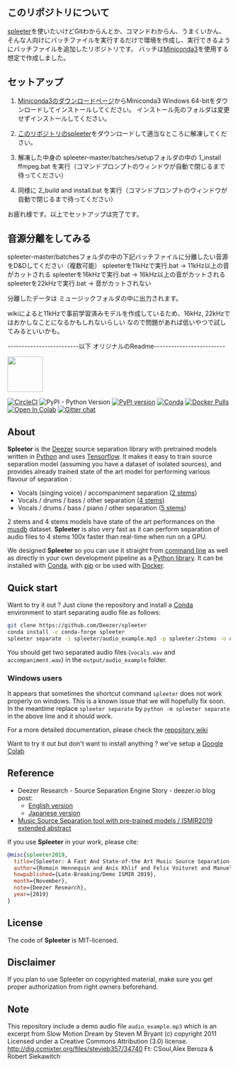 ## このリポジトリについて
[spleeter](https://github.com/deezer/spleeter)を使いたいけどGitわからんとか、コマンドわからん、うまくいかん、そんな人向けにバッチファイルを実行するだけで環境を作成し、実行できるようにバッチファイルを追加したリポジトリです。
バッチは[Miniconda3](https://docs.conda.io/en/latest/miniconda.html)を使用する想定で作成しました。

## セットアップ
1. [Miniconda3のダウンロードページ](https://docs.conda.io/en/latest/miniconda.html)からMiniconda3 Windows 64-bitをダウンロードしてインストールしてください。
インストール先のフォルダは変更せずインストールしてください。

2. [このリポジトリのspleeter](https://github.com/OkamotoYuta/spleeter/archive/master.zip)をダウンロードして適当なところに解凍してください。

3. 解凍した中身の spleeter-master/batches/setupフォルダの中の 1_install ffmpeg.bat を実行（コマンドプロンプトのウィンドウが自動で閉じるまで待ってください）

4. 同様に 2_build and install.bat を実行（コマンドプロンプトのウィンドウが自動で閉じるまで待ってください）

お疲れ様です。以上でセットアップは完了です。

## 音源分離をしてみる
spleeter-master/batchesフォルダの中の下記バッチファイルに分離したい音源をD&Dしてください（複数可能）
spleeterを11kHzで実行.bat   → 11kHz以上の音がカットされる
spleeterを16kHzで実行.bat   → 16kHz以上の音がカットされる
spleeterを22kHzで実行.bat   → 音がカットされない

分離したデータは ミュージックフォルダの中に出力されます。

wikiによると11kHzで事前学習済みモデルを作成しているため、16kHz, 22kHzではおかしなことになるかもしれないらしい
なので問題があれば低いやつで試してみるといいかも。





-------------------------以下 オリジナルのReadme-------------------------

<img src="https://github.com/deezer/spleeter/raw/master/images/spleeter_logo.png" height="80" />

[![CircleCI](https://circleci.com/gh/deezer/spleeter/tree/master.svg?style=shield)](https://circleci.com/gh/deezer/spleeter/tree/master) ![PyPI - Python Version](https://img.shields.io/pypi/pyversions/spleeter) [![PyPI version](https://badge.fury.io/py/spleeter.svg)](https://badge.fury.io/py/spleeter) [![Conda](https://img.shields.io/conda/vn/conda-forge/spleeter)](https://anaconda.org/conda-forge/spleeter) [![Docker Pulls](https://img.shields.io/docker/pulls/researchdeezer/spleeter)](https://hub.docker.com/r/researchdeezer/spleeter) [![Open In Colab](https://colab.research.google.com/assets/colab-badge.svg)](https://colab.research.google.com/github/deezer/spleeter/blob/master/spleeter.ipynb) [![Gitter chat](https://badges.gitter.im/gitterHQ/gitter.png)](https://gitter.im/spleeter/community)



## About

**Spleeter** is the [Deezer](https://www.deezer.com/) source separation library with pretrained models
written in [Python](https://www.python.org/) and uses [Tensorflow](https://tensorflow.org/). It makes it easy
to train source separation model (assuming you have a dataset of isolated sources), and provides
already trained state of the art model for performing various flavour of separation :

* Vocals (singing voice) / accompaniment separation ([2 stems](https://github.com/deezer/spleeter/wiki/2.-Getting-started#using-2stems-model))
* Vocals / drums / bass / other separation ([4 stems](https://github.com/deezer/spleeter/wiki/2.-Getting-started#using-4stems-model))
* Vocals / drums / bass / piano / other separation ([5 stems](https://github.com/deezer/spleeter/wiki/2.-Getting-started#using-5stems-model))

2 stems and 4 stems models have state of the art performances on the [musdb](https://sigsep.github.io/datasets/musdb.html) dataset. **Spleeter** is also very fast as it can perform separation of audio files to 4 stems 100x faster than real-time when run on a GPU. 

We designed **Spleeter** so you can use it straight from [command line](https://github.com/deezer/spleeter/wiki/2.-Getting-started#usage)
as well as directly in your own development pipeline as a [Python library](https://github.com/deezer/spleeter/wiki/4.-API-Reference#separator). It can be installed with [Conda](https://github.com/deezer/spleeter/wiki/1.-Installation#using-conda),
with [pip](https://github.com/deezer/spleeter/wiki/1.-Installation#using-pip) or be used with
[Docker](https://github.com/deezer/spleeter/wiki/2.-Getting-started#using-docker-image).

## Quick start 

Want to try it out ? Just clone the repository and install a
[Conda](https://github.com/deezer/spleeter/wiki/1.-Installation#using-conda)
environment to start separating audio file as follows:

```bash
git clone https://github.com/Deezer/spleeter
conda install -c conda-forge spleeter
spleeter separate -i spleeter/audio_example.mp3 -p spleeter:2stems -o output
```
You should get two separated audio files (`vocals.wav` and `accompaniment.wav`)
in the `output/audio_example` folder.

### Windows users 

   It appears that sometimes the shortcut command `spleeter` does not work properly on windows. This is a known issue that we will hopefully fix soon. In the meantime replace `spleeter separate` by `python -m spleeter separate` in the above line and it should work.

For a more detailed documentation, please check the [repository wiki](https://github.com/deezer/spleeter/wiki)

Want to try it out but don't want to install anything ? we've setup a [Google Colab](https://colab.research.google.com/github/deezer/spleeter/blob/master/spleeter.ipynb)

## Reference


- Deezer Research - Source Separation Engine Story - deezer.io blog post:
    * [English version](https://deezer.io/releasing-spleeter-deezer-r-d-source-separation-engine-2b88985e797e)
    * [Japanese version](http://dzr.fm/splitterjp)
- [Music Source Separation tool with pre-trained models / ISMIR2019 extended abstract](http://archives.ismir.net/ismir2019/latebreaking/000036.pdf)

If you use **Spleeter** in your work, please cite:

```BibTeX
@misc{spleeter2019,
  title={Spleeter: A Fast And State-of-the Art Music Source Separation Tool With Pre-trained Models},
  author={Romain Hennequin and Anis Khlif and Felix Voituret and Manuel Moussallam},
  howpublished={Late-Breaking/Demo ISMIR 2019},
  month={November},
  note={Deezer Research},
  year={2019}
}
```

## License
The code of **Spleeter** is MIT-licensed.

## Disclaimer
If you plan to use Spleeter on copyrighted material, make sure you get proper authorization from right owners beforehand.

## Note
This repository include a demo audio file `audio_example.mp3` which is an excerpt
from Slow Motion Dream by Steven M Bryant (c) copyright 2011 Licensed under a Creative
Commons Attribution (3.0) license. http://dig.ccmixter.org/files/stevieb357/34740
Ft: CSoul,Alex Beroza & Robert Siekawitch
